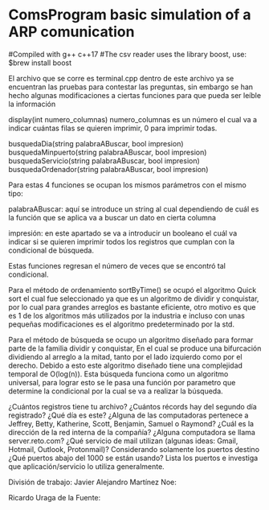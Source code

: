 # ComsProgram basic simulation of a ARP comunication
#Compiled with g++ c++17
#The csv reader uses the library boost, use: $brew install boost


El archivo que se corre es terminal.cpp dentro de este archivo ya se encuentran las pruebas para contestar las preguntas, sin embargo se han hecho algunas modificaciones a ciertas funciones para que pueda ser leíble la información 

display(int numero_columnas)
numero_columnas es un número el cual va a indicar cuántas filas se quieren imprimir, 0 para imprimir todas.

busquedaDia(string palabraABuscar, bool impresion)
busquedaMinpuerto(string palabraABuscar, bool impresion)
busquedaServicio(string palabraABuscar, bool impresion)
busquedaOrdenador(string palabraABuscar, bool impresion)

Para estas 4 funciones se ocupan los mismos parámetros con el mismo tipo:

palabraABuscar: aquí se introduce un string al cual dependiendo de cuál es la función que se aplica va a buscar un dato en cierta columna 

impresión: en este apartado se va a introducir un booleano el cuál va indicar si se quieren imprimir todos los registros que cumplan con la condicional de búsqueda.

Estas funciones regresan el número de veces que se encontró tal condicional.

Para el método de ordenamiento sortByTime() se ocupó el algoritmo Quick sort el cual fue seleccionado ya que es un algoritmo de dividir y conquistar, por lo cual para grandes arreglos es bastante eficiente, otro motivo es que es 1 de los algoritmos más utilizados por la industria e incluso con unas pequeñas modificaciones es el algoritmo predeterminado por la std.

Para el método de búsqueda se ocupo un algoritmo diseñado para formar parte de la familia dividir y conquistar, En el cual se produce una bifurcación dividiendo al arreglo a la mitad, tanto por el lado izquierdo como por el derecho. Debido a esto este algoritmo diseñado tiene una complejidad temporal de O(log(n)). Esta búsqueda funciona como un algoritmo universal, para lograr esto se le pasa una función por parametro que determine la condicional por la cual se va a realizar la búsqueda.

¿Cuántos registros tiene tu archivo?
¿Cuántos récords hay del segundo día registrado? ¿Qué día es este?
¿Alguna de las computadoras pertenece a Jeffrey, Betty, Katherine, Scott, Benjamin, Samuel o Raymond?
¿Cuál es la dirección de la red interna de la compañía?
¿Alguna computadora se llama server.reto.com?
¿Qué servicio de mail utilizan (algunas ideas: Gmail, Hotmail, Outlook, Protonmail)?
Considerando solamente los puertos destino ¿Qué puertos abajo del 1000 se están usando? Lista los puertos e investiga que aplicación/servicio lo utiliza generalmente.


División de trabajo:
Javier Alejandro Martínez Noe:
	
Ricardo Uraga de la Fuente:








